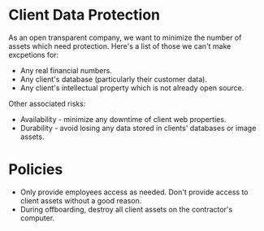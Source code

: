 
# Client Data Protection

As an open transparent company, we want to minimize the number of assets which need protection. Here's a list of those we can't make excpetions for:

  * Any real financial numbers.
  * Any client's database (particularly their customer data).
  * Any client's intellectual property which is not already open source.

Other associated risks:

  * Availability - minimize any downtime of client web properties.
  * Durability - avoid losing any data stored in clients' databases or image assets.

# Policies

  * Only provide employees access as needed. Don't provide access to client assets without a good reason.
  * During offboarding, destroy all client assets on the contractor's computer.

